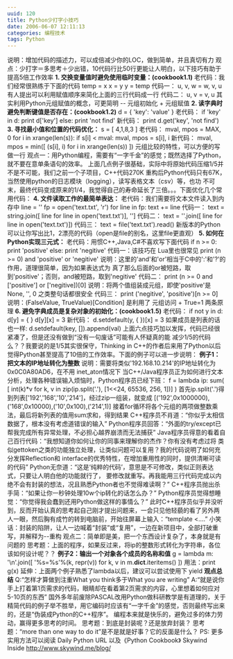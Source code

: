 ```yaml
---
uuid: 120
title: Python少打字小技巧
date: 2006-06-07 12:11:13
categories: 编程技术
tags: Python
---
```

说明：增加代码的描述力，可以成倍减少你的LOC，做到简单，并且真切有力 观点：少打字＝多思考＋少出错，10代码行比50行更能让人明白，以下技巧有助于提高5倍工作效率  **1\. 交换变量值时避免使用临时变量：(cookbook1.1)** 老代码：我们经常很熟练于下面的代码 temp = x x = y y = temp 代码一： u, v, w = w, v, u
有人提出可以利用赋值顺序来简化上面的三行代码成一行 代码二： u, v = v, u 其实利用Python元组赋值的概念，可更简明 -- 元组初始化 + 元组赋值 **2\. 读字典时避免判断键值是否存在：(cookbook1.2)** d = { 'key': 'value' } 老代码： if 'key' in d: print d['key'] else: print 'not find'
新代码： print d.get('key', 'not find') **3\. 寻找最小值和位置的代码优化：** s = [ 4,1,8,3 ] 老代码： mval, mpos = MAX, 0 for i in xrange(len(s)): if s[i] < mval: mval, mpos = s[i], i 新代码： mval, mpos = min([ (s[i], i) for
i in xrange(len(s)) ]) 元组比较的特性，可以方便的写做一行 观点一：用Python编程，需要有“一字千金”的感觉；既然选择了Python，就不要在意单条语句的效率。 上面几点例子很基础，实际中将原始代码压缩1/5并不是不可能，我们之前一个子项目，C++代码270K
重构后Python代码只有67K，当然使用python的日志模块（logging），读写表格文本（csv）等，也功 不可末，最终代码变成原来的1/4，我觉得自己的寿命延长了三倍。。。下面优化几个常用代码： **4\. 文件读取工作的最简单表达：** 老代码：我们需要将文本文件读入到内存中 line = '' fp = open('text.txt', 'r') for line in fp:
text += line 代码一： text = string.join([ line for line in open('text.txt')], ''] 代码二： text = ''.join([ line for line in open('text.txt')]) 代码三： text = file('text.txt').read()
新版本的Python可以让你写出比1，2漂亮的代码（open是file的别名，这里file更直观） **5\. 如何在Python实现三元式：** 老代码：用惯C++,Java,C#不喜欢写下面代码 if n >= 0: print 'positive' else: print 'negitive' 代码一：该技巧在 Lua里也很常见 print (n >= 0) and 'positive'
or 'negitive' 说明：这里的'and'和'or'相当于C中的':'和'?'的作用，道理很简单，因为如果表达式为 真了那么后面的or被短路，取到'positive'；否则，and被短路，取到'negitive' 代码二： print (n >= 0 and ['positive'] or ['negitive])[0] 说明：将两个值组装成元组，即使'positive'是None,
'', 0 之类整句话都很安全 代码三： print ('negitive', 'positive')[n >= 0] 说明：(FalseValue, TrueValue)[Condition] 是利用了 元组访问 + True=1 两条原理 **6\. 避免字典成员是复杂对象的初始化：(cookbook1.5)** 老代码： if not y in d: d[y] = { } d[y][x] =
3 新代码： d.setdefault(y, { })[x] = 3 如果成员是列表的话也一样: d.setdefault(key, []).append(val) 上面六点技巧加以发挥，代码已经很紧凑了，但是还没有做到“没有一句废话”可能有人怀疑真的能 减少1/5的代码么？？我要说的是1/5其实很保守，Thinking in C++的作者后来用了Python以后
觉得Python甚至提高了10倍的工作效率。下面的例子可以进一步说明： **例子1：把文本的IP地址转化为整数** 说明：需要将类似'192.168.10.214'的IP地址转化为 0x0C0A80AD6，在不用 inet_aton情况下 当C++/Java程序员正为如何进行文本分析，处理各种错误输入烦恼时，Python程序员已经下班： f = lambda ip: sum( [ int(k)*v
for k, v in zip(ip.split('.'), [1<<24, 65536, 256, 1])] ) 首先ip.split('.')得到列表['192','168','10','214']，经过zip一组装，就变成 [('192',0x1000000),('168',0x10000),('10',0x100),('214',1)]
接着for循环将各个元组的两项做整数乘法，最后将新列表的值用sum求和，得到结果 C++程序员不肖道：“你似乎太相信数据了，根本没有考虑道错误的输入” Python程序员回答：“外面的try/except已帮我完成所有异常处理，不必担心越界崩溃而无法捕获” Java程序员得意的看着自己百行代码：“我想知道你如何让你的同事来理解你的杰作？你有没有考虑过将
类似gettoken之类的功能独立处理，让类似问题可以复用？我的代码说明了如何充分发挥Reflection和 interface的优秀特性，在增加重用性的同时，提供清晰可读的代码” Python无奈道：“这是‘纯粹的代码’，意思是不可修改，类似正则表达式，只要让人明白他的功能就行了， 要修改就重写。再我能用三行代码完成以内绝不会有封装的想法，况且熟悉Python者也不觉得难读啊？”
C++程序员抛出杀手简：“如果让你一秒钟处理10w个ip转化的话怎么办？” Python程序员觉得想睡觉：“你觉得我会蠢到还用Python做这样的事情么？” 此时C++程序员似乎并没听到，反而开始认真的思考起自己刚才提出问题来，一会只见他轻藐的看了另外两 人一眼，然后胸有成竹的转到电脑前，开始往屏幕上输入：“template <....”
小笑话：封装的陷阱，让人一边喊着“封装”或“复用”，一边在新项目中，全部打破重写，并解释为--重构 观点二：简单即是美，把一个东西设计复杂了，本身就是有问题的 思考题：上面的程序，如果反过来，将ip的整数形式转化为字符串，各位该如何设计呢？？ **例子2：输出一个对象各个成员的名称和值** g = lambda m: '\n'.join([ '%s=%s'%(k, repr(v)) for k,
v in m.__dict__.iteritems() ]) 用法：print g(x) 延伸：上面两个例子熟悉了lambda以后，建议可以尝试使用下 yield **观点总结** Q:“怎样才算做到注重What you think多于What you are writing” A:“就是说你手上打着第1页需求的代码，眼睛却在看着第2页需求的内容，心里想着如何应对5-10页的东西”
国外多年前废除PASCAL改用Python做科研教学是有道理的，关于精简代码的例子举不胜举，用它编码时应该有“一字千金”的感觉，否则最终写出来的，还是“伪装成Python的C++程序”。 编程本来就是快乐的，避免过多的体力劳动，赢得更多思考的时间。 思考题：到底是封装呢？还是放弃封装？ 思考题：“more than one way to do it”是不是就是好事？它的反面是什么？ PS:
更多实用方法可以阅读 Daily Python URL 以及《Python Cookbook》 Skywind Inside http://www.skywind.me/blog/

